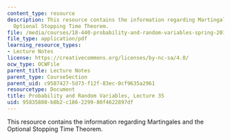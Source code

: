 ```yaml
---
content_type: resource
description: This resource contains the information regarding Martingales and the
  Optional Stopping Time Theorem.
file: /media/courses/18-440-probability-and-random-variables-spring-2014/95835880b8b2c186229980f4622897df_MIT18_440S14_Lecture35.pdf
file_type: application/pdf
learning_resource_types:
- Lecture Notes
license: https://creativecommons.org/licenses/by-nc-sa/4.0/
ocw_type: OCWFile
parent_title: Lecture Notes
parent_type: CourseSection
parent_uid: c9587427-5d73-f12f-83ec-0cf9635a2961
resourcetype: Document
title: Probability and Random Variables, Lecture 35
uid: 95835880-b8b2-c186-2299-80f4622897df
---
```

This resource contains the information regarding Martingales and the Optional Stopping Time Theorem.